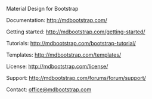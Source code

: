 Material Design for Bootstrap

Documentation:
http://mdbootstrap.com/

Getting started:
http://mdbootstrap.com/getting-started/

Tutorials:
http://mdbootstrap.com/bootstrap-tutorial/

Templates:
http://mdbootstrap.com/templates/

License:
http://mdbootstrap.com/license/

Support:
http://mdbootstrap.com/forums/forum/support/

Contact:
office@mdbootstrap.com
